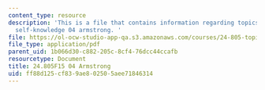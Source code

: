 ```yaml
---
content_type: resource
description: 'This is a file that contains information regarding topics in epistemology:
  self-knowledge 04 armstrong. '
file: https://ol-ocw-studio-app-qa.s3.amazonaws.com/courses/24-805-topics-in-epistemology-self-knowledge-fall-2015/ff88d125cf839ae802505aee71846314_MIT24_805F15_04Arm.pdf
file_type: application/pdf
parent_uid: 1b066d30-c882-205c-8cf4-76dcc44ccafb
resourcetype: Document
title: 24.805F15 04 Armstrong
uid: ff88d125-cf83-9ae8-0250-5aee71846314
---
```

